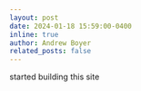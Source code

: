 ```yaml
---
layout: post
date: 2024-01-18 15:59:00-0400
inline: true
author: Andrew Boyer
related_posts: false
---
```


started building this site
